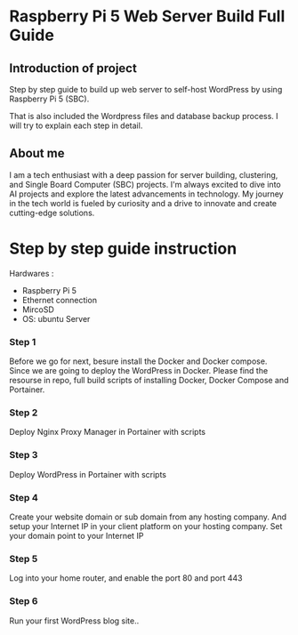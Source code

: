 # Raspberry Pi 5 Web Server Build Full Guide

## Introduction of project

Step by step guide to build up web server to self-host WordPress by using Raspberry Pi 5 (SBC). 

That is also included the Wordpress files and database backup process. I will try to explain each step in detail. 

## About me

I am a tech enthusiast with a deep passion for server building, clustering, and Single Board Computer (SBC) projects. I'm always excited to dive into AI projects and explore the latest advancements in technology. My journey in the tech world is fueled by curiosity and a drive to innovate and create cutting-edge solutions.


# Step by step guide instruction


Hardwares : 
- Raspberry Pi 5
- Ethernet connection
- MircoSD
- OS: ubuntu Server 

### Step 1 

Before we go for next, besure install the Docker and Docker compose. Since we are going to deploy the WordPress in Docker.
Please find the resourse in repo, full build scripts of installing Docker, Docker Compose and Portainer.

### Step 2 

Deploy Nginx Proxy Manager in Portainer with scripts

### Step 3 

Deploy WordPress in Portainer with scripts

### Step 4

Create your website domain or sub domain from any hosting company. And setup your Internet IP in your client platform on your hosting company. Set your domain point to your Internet IP

### Step 5

Log into your home router, and enable the port 80 and port 443

### Step 6 

Run your first WordPress blog site..


